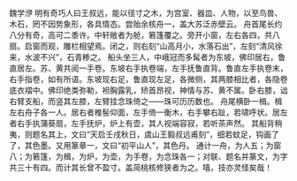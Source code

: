 魏学洢
明有奇巧人曰王叔远，能以径寸之木，为宫室、器皿、人物，以至鸟兽、木石，罔不因势象形，各具情态。尝贻余核舟一，盖大苏泛赤壁云。
舟首尾长约八分有奇，高可二黍许。中轩敞者为舱，箬篷覆之。旁开小窗，左右各四，共八扇。启窗而观，雕栏相望焉。闭之，则右刻“山高月小，水落石出”，左刻“清风徐来，水波不兴”，石青糁之。
船头坐三人，中峨冠而多髯者为东坡，佛印居右，鲁直居左。苏、黄共阅一手卷。东坡右手执卷端，左手抚鲁直背。鲁直左手执卷末，右手指卷，如有所语。东坡现右足，鲁直现左足，各微侧，其两膝相比者，各隐卷底衣褶中。佛印绝类弥勒，袒胸露乳，矫首昂视，神情与苏、黄不属。卧右膝，诎右臂支船，而竖其左膝，左臂挂念珠倚之——珠可历历数也。
舟尾横卧一楫。楫左右舟子各一人。居右者椎髻仰面，左手倚一衡木，右手攀右趾，若啸呼状。居左者右手执蒲葵扇，左手抚炉，炉上有壶，其人视端容寂，若听茶声然。
其船背稍夷，则题名其上，文曰“天启壬戌秋日，虞山王毅叔远甫刻”，细若蚊足，钩画了了，其色墨。又用篆章一，文曰“初平山人”，其色丹。
通计一舟，为人五；为窗八；为箬篷，为楫，为炉，为壶，为手卷，为念珠各一；对联、题名并篆文，为字共三十有四。而计其长曾不盈寸。盖简桃核修狭者为之。嘻，技亦灵怪矣哉！